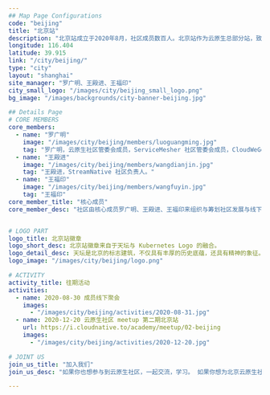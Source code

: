 ```yaml
---
## Map Page Configurations
code: "beijing"
title: "北京站"
description: "北京站成立于2020年8月，社区成员数百人。北京站作为云原生总部分站，致力于汇聚北京当地优秀云原生人才，连接云原生开源社区与开发者，促进云原生技术的交流和推广！站长：罗广明，王殿进。"
longitude: 116.404
latitude: 39.915
link: "/city/beijing/"
type: "city"
layout: "shanghai"
site_manager: "罗广明、王殿进、王福印"
city_small_logo: "/images/city/beijing_small_logo.png"
bg_image: "/images/backgrounds/city-banner-beijing.jpg"

## Details Page
# CORE MEMBERS
core_members:
  - name: "罗广明"
    image: "/images/city/beijing/members/luoguangming.jpg"
    tag: "罗广明，云原生社区管委会成员，ServiceMesher 社区管委会成员，CloudWeGo 开源负责人，Istio Handbook 作者之一"
  - name: "王殿进"
    image: "/images/city/beijing/members/wangdianjin.jpg"
    tag: "王殿进，StreamNative 社区负责人。"
  - name: "王福印"
    image: "/images/city/beijing/members/wangfuyin.jpg"
    tag: "王福印"
core_member_title: "核心成员"
core_member_desc: "社区由核心成员罗广明、王殿进、王福印来组织与筹划社区发展与线下活动等事宜。我们热爱开源事业，热爱云原生技术。希望有更多人加入社区，一起组织线下活动，在北京推广云原生技术。"


# LOGO PART
logo_title: 北京站徽章
logo_short_desc: 北京站徽章来自于天坛与 Kubernetes Logo 的融合。
logo_detail_desc: 天坛是北京的标志建筑，不仅具有丰厚的历史底蕴，还具有精神的象征。如今如火如荼的云原生技术也正值青春，活力尽现，两者结合相得益彰。我们社区将连接沟通北京的 IT 与云原生，共同促进云原生的落地与繁荣。"
logo_image: "/images/city/beijing/logo.png"

# ACTIVITY
activity_title: 往期活动
activities:
  - name: 2020-08-30 成员线下聚会
    images: 
      - "/images/city/beijing/activities/2020-08-31.jpg"
  - name: 2020-12-20 云原生社区 meetup 第二期北京站
    url: https://i.cloudnative.to/academy/meetup/02-beijing
    images:
      - "/images/city/beijing/activities/2020-12-20.jpg"

# JOINT US
join_us_title: "加入我们"
join_us_desc: "如果你也想参与到云原生社区，一起交流，学习。 如果你想为北京云原生社区的强大贡献一份自己的力量，请扫码关注下方微信公众号。 如需加入微信群，请通过公众号后台回复`北京站`， 站长将邀请您加入北京站群。"

---
```

